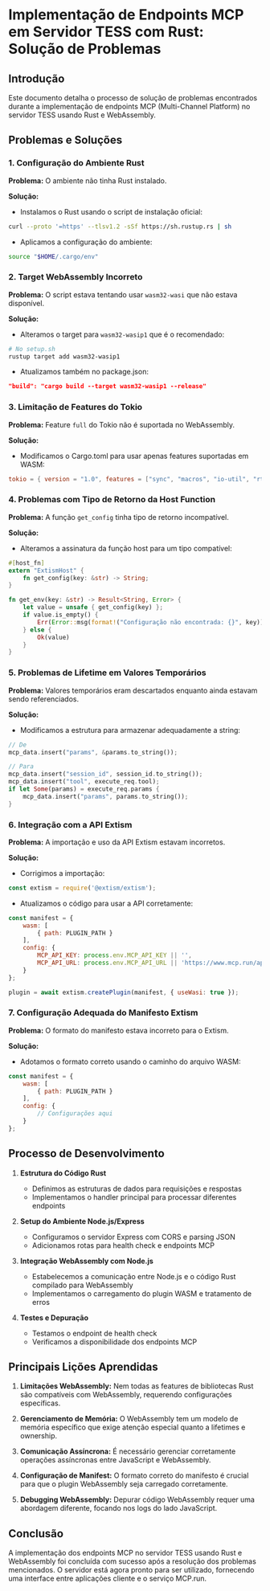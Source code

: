 # Implementação de Endpoints MCP em Servidor TESS com Rust: Solução de Problemas

## Introdução

Este documento detalha o processo de solução de problemas encontrados durante a implementação de endpoints MCP (Multi-Channel Platform) no servidor TESS usando Rust e WebAssembly.

## Problemas e Soluções

### 1. Configuração do Ambiente Rust

**Problema:** O ambiente não tinha Rust instalado.

**Solução:**
- Instalamos o Rust usando o script de instalação oficial:
```bash
curl --proto '=https' --tlsv1.2 -sSf https://sh.rustup.rs | sh
```
- Aplicamos a configuração do ambiente:
```bash
source "$HOME/.cargo/env"
```

### 2. Target WebAssembly Incorreto

**Problema:** O script estava tentando usar `wasm32-wasi` que não estava disponível.

**Solução:**
- Alteramos o target para `wasm32-wasip1` que é o recomendado:
```bash
# No setup.sh
rustup target add wasm32-wasip1
```
- Atualizamos também no package.json:
```json
"build": "cargo build --target wasm32-wasip1 --release"
```

### 3. Limitação de Features do Tokio

**Problema:** Feature `full` do Tokio não é suportada no WebAssembly.

**Solução:**
- Modificamos o Cargo.toml para usar apenas features suportadas em WASM:
```toml
tokio = { version = "1.0", features = ["sync", "macros", "io-util", "rt", "time"] }
```

### 4. Problemas com Tipo de Retorno da Host Function

**Problema:** A função `get_config` tinha tipo de retorno incompatível.

**Solução:**
- Alteramos a assinatura da função host para um tipo compatível:
```rust
#[host_fn]
extern "ExtismHost" {
    fn get_config(key: &str) -> String;
}

fn get_env(key: &str) -> Result<String, Error> {
    let value = unsafe { get_config(key) };
    if value.is_empty() {
        Err(Error::msg(format!("Configuração não encontrada: {}", key)))
    } else {
        Ok(value)
    }
}
```

### 5. Problemas de Lifetime em Valores Temporários

**Problema:** Valores temporários eram descartados enquanto ainda estavam sendo referenciados.

**Solução:**
- Modificamos a estrutura para armazenar adequadamente a string:
```rust
// De
mcp_data.insert("params", &params.to_string());

// Para
mcp_data.insert("session_id", session_id.to_string());
mcp_data.insert("tool", execute_req.tool);
if let Some(params) = execute_req.params {
    mcp_data.insert("params", params.to_string());
}
```

### 6. Integração com a API Extism

**Problema:** A importação e uso da API Extism estavam incorretos.

**Solução:**
- Corrigimos a importação:
```javascript
const extism = require('@extism/extism');
```
- Atualizamos o código para usar a API corretamente:
```javascript
const manifest = {
    wasm: [
        { path: PLUGIN_PATH }
    ],
    config: {
        MCP_API_KEY: process.env.MCP_API_KEY || '',
        MCP_API_URL: process.env.MCP_API_URL || 'https://www.mcp.run/api'
    }
};

plugin = await extism.createPlugin(manifest, { useWasi: true });
```

### 7. Configuração Adequada do Manifesto Extism

**Problema:** O formato do manifesto estava incorreto para o Extism.

**Solução:**
- Adotamos o formato correto usando o caminho do arquivo WASM:
```javascript
const manifest = {
    wasm: [
        { path: PLUGIN_PATH }
    ],
    config: {
        // Configurações aqui
    }
};
```

## Processo de Desenvolvimento

1. **Estrutura do Código Rust**
   - Definimos as estruturas de dados para requisições e respostas
   - Implementamos o handler principal para processar diferentes endpoints

2. **Setup do Ambiente Node.js/Express**
   - Configuramos o servidor Express com CORS e parsing JSON
   - Adicionamos rotas para health check e endpoints MCP

3. **Integração WebAssembly com Node.js**
   - Estabelecemos a comunicação entre Node.js e o código Rust compilado para WebAssembly
   - Implementamos o carregamento do plugin WASM e tratamento de erros

4. **Testes e Depuração**
   - Testamos o endpoint de health check
   - Verificamos a disponibilidade dos endpoints MCP

## Principais Lições Aprendidas

1. **Limitações WebAssembly:** Nem todas as features de bibliotecas Rust são compatíveis com WebAssembly, requerendo configurações específicas.

2. **Gerenciamento de Memória:** O WebAssembly tem um modelo de memória específico que exige atenção especial quanto a lifetimes e ownership.

3. **Comunicação Assíncrona:** É necessário gerenciar corretamente operações assíncronas entre JavaScript e WebAssembly.

4. **Configuração de Manifest:** O formato correto do manifesto é crucial para que o plugin WebAssembly seja carregado corretamente.

5. **Debugging WebAssembly:** Depurar código WebAssembly requer uma abordagem diferente, focando nos logs do lado JavaScript.

## Conclusão

A implementação dos endpoints MCP no servidor TESS usando Rust e WebAssembly foi concluída com sucesso após a resolução dos problemas mencionados. O servidor está agora pronto para ser utilizado, fornecendo uma interface entre aplicações cliente e o serviço MCP.run. 